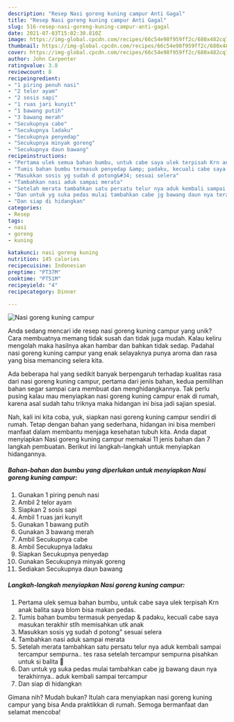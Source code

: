 ```yaml
---
description: "Resep Nasi goreng kuning campur Anti Gagal"
title: "Resep Nasi goreng kuning campur Anti Gagal"
slug: 516-resep-nasi-goreng-kuning-campur-anti-gagal
date: 2021-07-03T15:02:30.810Z
image: https://img-global.cpcdn.com/recipes/66c54e98f959ff2c/680x482cq70/nasi-goreng-kuning-campur-foto-resep-utama.jpg
thumbnail: https://img-global.cpcdn.com/recipes/66c54e98f959ff2c/680x482cq70/nasi-goreng-kuning-campur-foto-resep-utama.jpg
cover: https://img-global.cpcdn.com/recipes/66c54e98f959ff2c/680x482cq70/nasi-goreng-kuning-campur-foto-resep-utama.jpg
author: John Carpenter
ratingvalue: 3.8
reviewcount: 8
recipeingredient:
- "1 piring penuh nasi"
- "2 telor ayam"
- "2 sosis sapi"
- "1 ruas jari kunyit"
- "1 bawang putih"
- "3 bawang merah"
- "Secukupnya cabe"
- "Secukupnya ladaku"
- "Secukupnya penyedap"
- "Secukupnya minyak goreng"
- "Secukupnya daun bawang"
recipeinstructions:
- "Pertama ulek semua bahan bumbu, untuk cabe saya ulek terpisah Krn anak balita saya blom bisa makan pedas."
- "Tumis bahan bumbu termasuk penyedap &amp; padaku, kecuali cabe saya masukan terakhir stlh memisahkan utk anak"
- "Masukkan sosis yg sudah d potong&#34; sesuai selera"
- "Tambahkan nasi aduk sampai merata"
- "Setelah merata tambahkan satu persatu telur nya aduk kembali sampai tercampur sempurna.. tes rasa setelah tercampur sempurna pisahkan untuk si balita 🤗"
- "Dan untuk yg suka pedas mulai tambahkan cabe jg bawang daun nya terakhirnya.. aduk kembali sampai tercampur"
- "Dan siap di hidangkan"
categories:
- Resep
tags:
- nasi
- goreng
- kuning

katakunci: nasi goreng kuning 
nutrition: 145 calories
recipecuisine: Indonesian
preptime: "PT37M"
cooktime: "PT51M"
recipeyield: "4"
recipecategory: Dinner

---
```



![Nasi goreng kuning campur](https://img-global.cpcdn.com/recipes/66c54e98f959ff2c/680x482cq70/nasi-goreng-kuning-campur-foto-resep-utama.jpg)

Anda sedang mencari ide resep nasi goreng kuning campur yang unik? Cara membuatnya memang tidak susah dan tidak juga mudah. Kalau keliru mengolah maka hasilnya akan hambar dan bahkan tidak sedap. Padahal nasi goreng kuning campur yang enak selayaknya punya aroma dan rasa yang bisa memancing selera kita.



Ada beberapa hal yang sedikit banyak berpengaruh terhadap kualitas rasa dari nasi goreng kuning campur, pertama dari jenis bahan, kedua pemilihan bahan segar sampai cara membuat dan menghidangkannya. Tak perlu pusing kalau mau menyiapkan nasi goreng kuning campur enak di rumah, karena asal sudah tahu triknya maka hidangan ini bisa jadi sajian spesial.


Nah, kali ini kita coba, yuk, siapkan nasi goreng kuning campur sendiri di rumah. Tetap dengan bahan yang sederhana, hidangan ini bisa memberi manfaat dalam membantu menjaga kesehatan tubuh kita. Anda dapat menyiapkan Nasi goreng kuning campur memakai 11 jenis bahan dan 7 langkah pembuatan. Berikut ini langkah-langkah untuk menyiapkan hidangannya.

<!--inarticleads1-->

##### Bahan-bahan dan bumbu yang diperlukan untuk menyiapkan Nasi goreng kuning campur:

1. Gunakan 1 piring penuh nasi
1. Ambil 2 telor ayam
1. Siapkan 2 sosis sapi
1. Ambil 1 ruas jari kunyit
1. Gunakan 1 bawang putih
1. Gunakan 3 bawang merah
1. Ambil Secukupnya cabe
1. Ambil Secukupnya ladaku
1. Siapkan Secukupnya penyedap
1. Gunakan Secukupnya minyak goreng
1. Sediakan Secukupnya daun bawang




<!--inarticleads2-->

##### Langkah-langkah menyiapkan Nasi goreng kuning campur:

1. Pertama ulek semua bahan bumbu, untuk cabe saya ulek terpisah Krn anak balita saya blom bisa makan pedas.
1. Tumis bahan bumbu termasuk penyedap &amp; padaku, kecuali cabe saya masukan terakhir stlh memisahkan utk anak
1. Masukkan sosis yg sudah d potong&#34; sesuai selera
1. Tambahkan nasi aduk sampai merata
1. Setelah merata tambahkan satu persatu telur nya aduk kembali sampai tercampur sempurna.. tes rasa setelah tercampur sempurna pisahkan untuk si balita 🤗
1. Dan untuk yg suka pedas mulai tambahkan cabe jg bawang daun nya terakhirnya.. aduk kembali sampai tercampur
1. Dan siap di hidangkan




Gimana nih? Mudah bukan? Itulah cara menyiapkan nasi goreng kuning campur yang bisa Anda praktikkan di rumah. Semoga bermanfaat dan selamat mencoba!
